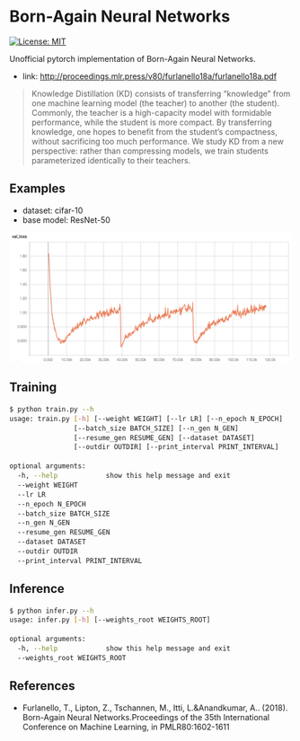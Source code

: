 # Born-Again Neural Networks
[![License: MIT](https://img.shields.io/badge/License-MIT-yellow.svg)](https://opensource.org/licenses/MIT)


Unofficial pytorch implementation of Born-Again Neural Networks.

* link: http://proceedings.mlr.press/v80/furlanello18a/furlanello18a.pdf

> Knowledge Distillation (KD) consists of transferring
“knowledge” from one machine learning
model (the teacher) to another (the student).
Commonly, the teacher is a high-capacity model
with formidable performance, while the student
is more compact. By transferring knowledge,
one hopes to benefit from the student’s compactness,
without sacrificing too much performance.
We study KD from a new perspective:
rather than compressing models, we train students
parameterized identically to their teachers.

## Examples
* dataset: cifar-10
* base model: ResNet-50

![example](images/resnet50_cifar10.png)


## Training
```bash
$ python train.py --h
usage: train.py [-h] [--weight WEIGHT] [--lr LR] [--n_epoch N_EPOCH]
                [--batch_size BATCH_SIZE] [--n_gen N_GEN]
                [--resume_gen RESUME_GEN] [--dataset DATASET]
                [--outdir OUTDIR] [--print_interval PRINT_INTERVAL]

optional arguments:
  -h, --help            show this help message and exit
  --weight WEIGHT
  --lr LR
  --n_epoch N_EPOCH
  --batch_size BATCH_SIZE
  --n_gen N_GEN
  --resume_gen RESUME_GEN
  --dataset DATASET
  --outdir OUTDIR
  --print_interval PRINT_INTERVAL
```

## Inference

```bash
$ python infer.py --h
usage: infer.py [-h] [--weights_root WEIGHTS_ROOT]

optional arguments:
  -h, --help            show this help message and exit
  --weights_root WEIGHTS_ROOT
```

## References
* Furlanello, T., Lipton, Z., Tschannen, M., Itti, L.&Anandkumar, A.. (2018). Born-Again Neural Networks.Proceedings of the 35th International Conference on Machine Learning, in PMLR80:1602-1611

